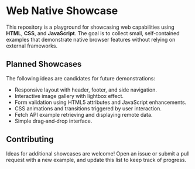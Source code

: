 # Web Native Showcase

This repository is a playground for showcasing web capabilities using **HTML**, **CSS**, and **JavaScript**.  The goal is to collect small, self‑contained examples that demonstrate native browser features without relying on external frameworks.

## Planned Showcases

The following ideas are candidates for future demonstrations:

- Responsive layout with header, footer, and side navigation.
- Interactive image gallery with lightbox effect.
- Form validation using HTML5 attributes and JavaScript enhancements.
- CSS animations and transitions triggered by user interaction.
- Fetch API example retrieving and displaying remote data.
- Simple drag‑and‑drop interface.

## Contributing

Ideas for additional showcases are welcome!  Open an issue or submit a pull request with a new example, and update this list to keep track of progress.

